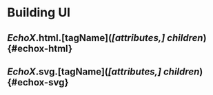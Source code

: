 # Building UI

## _EchoX_.**html.[tagName](_[attributes,] children_)** {#echox-html}

## _EchoX_.**svg.[tagName](_[attributes,] children_)** {#echox-svg}
